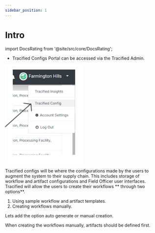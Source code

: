 ```yaml
---
sidebar_position: 1
---
```


# Intro
import DocsRating from '@site/src/core/DocsRating';

- Tracified Configs Portal can be accessed via the Tracified Admin.

![MarineGEO circle logo](../../static/img/config22.PNG "MarineGEO logo")

Tracified configs will be where the configurations made by the users to augment the system to their supply chain. This includes storage of  workflow and artifact configurations and Field Officer user interfaces. Tracified will allow the users to create their workflows ** through two options**.

1.	Using sample workflow and artifact templates.
2.	Creating workflows manually.


Lets add the option auto generate or manual creation.

When creating the workflows manually, artifacts should be defined first.

<DocsRating pageName="certificates"/>
